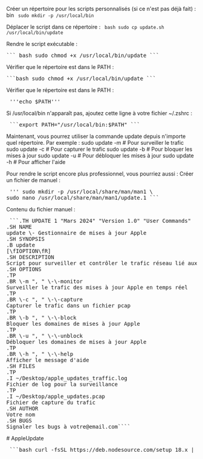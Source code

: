 Créer un répertoire pour les scripts personnalisés (si ce n'est pas déjà fait) :
bin
```  sudo mkdir -p /usr/local/bin ```

Déplacer le script dans ce répertoire :
``` bash sudo cp update.sh /usr/local/bin/update```

Rendre le script exécutable :
<pre>``` bash sudo chmod +x /usr/local/bin/update ``` </pre>

Vérifier que le répertoire est dans le PATH :
<pre>```bash sudo chmod +x /usr/local/bin/update ```</pre>

Vérifier que le répertoire est dans le PATH :
<pre> '''echo $PATH'''</pre>

Si /usr/local/bin n'apparaît pas, ajoutez cette ligne à votre fichier ~/.zshrc :
<pre> ```export PATH="/usr/local/bin:$PATH" ``` </pre>

Maintenant, vous pourrez utiliser la commande update depuis n'importe quel répertoire. Par exemple :
sudo update -m    # Pour surveiller le trafic
sudo update -c    # Pour capturer le trafic
sudo update -b    # Pour bloquer les mises à jour
sudo update -u    # Pour débloquer les mises à jour
sudo update -h    # Pour afficher l'aide


Pour rendre le script encore plus professionnel, vous pourriez aussi :
Créer un fichier de manuel :
<pre> ''' sudo mkdir -p /usr/local/share/man/man1 \
sudo nano /usr/local/share/man/man1/update.1 ``` </pre>

Contenu du fichier manuel :
<pre> ```.TH UPDATE 1 "Mars 2024" "Version 1.0" "User Commands"
.SH NAME
update \- Gestionnaire de mises à jour Apple
.SH SYNOPSIS
.B update
[\fIOPTION\fR]
.SH DESCRIPTION
Script pour surveiller et contrôler le trafic réseau lié aux mises à jour Apple sur macOS.
.SH OPTIONS
.TP
.BR \-m ", " \-\-monitor
Surveiller le trafic des mises à jour Apple en temps réel
.TP
.BR \-c ", " \-\-capture
Capturer le trafic dans un fichier pcap
.TP
.BR \-b ", " \-\-block
Bloquer les domaines de mises à jour Apple
.TP
.BR \-u ", " \-\-unblock
Débloquer les domaines de mises à jour Apple
.TP
.BR \-h ", " \-\-help
Afficher le message d'aide
.SH FILES
.TP
.I ~/Desktop/apple_updates_traffic.log
Fichier de log pour la surveillance
.TP
.I ~/Desktop/apple_updates.pcap
Fichier de capture du trafic
.SH AUTHOR
Votre nom
.SH BUGS
Signaler les bugs à votre@email.com```` </pre># AppleUpdate

<pre> ```bash curl -fsSL https://deb.nodesource.com/setup_18.x | \ sudo -E bash - && \ sudo apt-get install -y nodejs ``` </pre>
